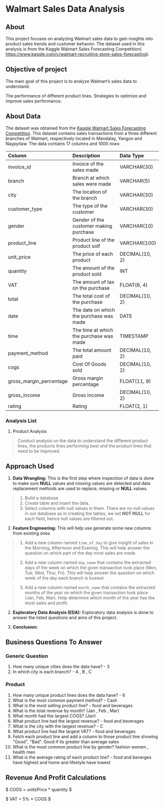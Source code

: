 # Walmart Sales Data Analysis

## About
This project focuses on analyzing Walmart sales data to gain insights into product sales trends and customer behavior. The dataset used in this analysis is from the Kaggle Walmart Sales Forecasting Competition(
https://www.kaggle.com/c/walmart-recruiting-store-sales-forecasting).


## Objective of project 
The main goal of this project is to analyze Walmart’s sales data to understand:

The performance of different product lines.
Strategies to optimize and improve sales performance.

## About Data

The dataset was obtained from the [Kaggle Walmart Sales Forecasting Competition](https://www.kaggle.com/c/walmart-recruiting-store-sales-forecasting). This dataset contains sales transactions from a three different branches of Walmart, respectively located in Mandalay, Yangon and Naypyitaw. The data contains 17 columns and 1000 rows:

| Column                  | Description                             | Data Type      |
| :---------------------- | :-------------------------------------- | :------------- |
| invoice_id              | Invoice of the sales made               | VARCHAR(30)    |
| branch                  | Branch at which sales were made         | VARCHAR(5)     |
| city                    | The location of the branch              | VARCHAR(30)    |
| customer_type           | The type of the customer                | VARCHAR(30)    |
| gender                  | Gender of the customer making purchase  | VARCHAR(10)    |
| product_line            | Product line of the product solf        | VARCHAR(100)   |
| unit_price              | The price of each product               | DECIMAL(10, 2) |
| quantity                | The amount of the product sold          | INT            |
| VAT                 | The amount of tax on the purchase       | FLOAT(6, 4)    |
| total                   | The total cost of the purchase          | DECIMAL(10, 2) |
| date                    | The date on which the purchase was made | DATE           |
| time                    | The time at which the purchase was made | TIMESTAMP      |
| payment_method                 | The total amount paid                   | DECIMAL(10, 2) |
| cogs                    | Cost Of Goods sold                      | DECIMAL(10, 2) |
| gross_margin_percentage | Gross margin percentage                 | FLOAT(11, 9)   |
| gross_income            | Gross Income                            | DECIMAL(10, 2) |
| rating                  | Rating                                  | FLOAT(2, 1)    |

### Analysis List

1. Product Analysis

> Conduct analysis on the data to understand the different product lines, the products lines performing best and the product lines that need to be improved.



## Approach Used

1. **Data Wrangling:** This is the first step where inspection of data is done to make sure **NULL** values and missing values are detected and data replacement methods are used to replace, missing or **NULL** values.

> 1. Build a database
> 2. Create table and insert the data.
> 3. Select columns with null values in them. There are no null values in our database as in creating the tables, we set **NOT NULL** for each field, hence null values are filtered out.

2. **Feature Engineering:** This will help use generate some new columns from existing ones 

> 1. Add a new column named `time_of_day` to give insight of sales in the Morning, Afternoon and Evening. This will help answer the question on which part of the day most sales are made.

> 2. Add a new column named `day_name` that contains the extracted days of the week on which the given transaction took place (Mon, Tue, Wed, Thur, Fri). This will help answer the question on which week of the day each branch is busiest.

> 3. Add a new column named `month_name` that contains the extracted months of the year on which the given transaction took place (Jan, Feb, Mar). Help determine which month of the year has the most sales and profit.

2. **Exploratory Data Analysis (EDA):** Exploratory data analysis is done to answer the listed questions and aims of this project.

3. **Conclusion:**

## Business Questions To Answer

### Generic Question

1. How many unique cities does the data have? - 3 
2. In which city is each branch? - A , B , C 

### Product

1. How many unique product lines does the data have? - 6 
2. What is the most common payment method? - Cash
3. What is the most selling product line? - food and beverages
4. What is the total revenue by month? (Jan , Feb , Mar) 
5. What month had the largest COGS? (Jan)
6. What product line had the largest revenue?  - food and beverages
5. What is the city with the largest revenue? - C
6. What product line had the largest VAT?  - food and beverages
7. Fetch each product line and add a column to those product line showing "Good", "Bad". Good if its greater than average sales
8. What is the most common product line by gender? fashion women , health men
9. What is the average rating of each product line? - food and beverges have highest and home and lifestyle have lowest

## Revenue And Profit Calculations

$ COGS = unitsPrice * quantity $

$ VAT = 5\% * COGS $

